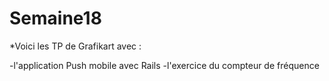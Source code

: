 # Semaine18

*Voici les TP de Grafikart avec :

 -l'application Push mobile avec Rails
 -l'exercice du compteur de fréquence
